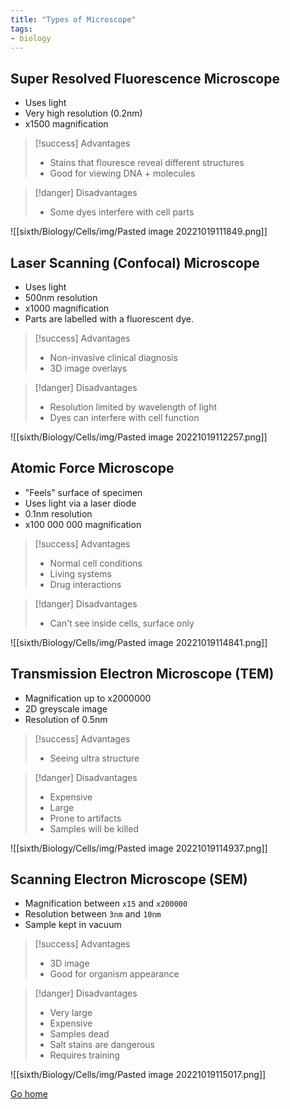 ```yaml
---
title: "Types of Microscope"
tags:
- biology
---
```


## Super Resolved Fluorescence Microscope

- Uses light
- Very high resolution (0.2nm)
- x1500 magnification

> [!success] Advantages
>
> - Stains that flouresce reveal different structures
> - Good for viewing DNA + molecules


> [!danger] Disadvantages
>
> - Some dyes interfere with cell parts

![[sixth/Biology/Cells/img/Pasted image 20221019111849.png]]

## Laser Scanning (Confocal) Microscope
- Uses light
- 500nm resolution
- x1000 magnification
- Parts are labelled with a fluorescent dye.

> [!success] Advantages
>
> - Non-invasive clinical diagnosis
> - 3D image overlays

> [!danger] Disadvantages
>
> - Resolution limited by wavelength of light
> - Dyes can interfere with cell function

![[sixth/Biology/Cells/img/Pasted image 20221019112257.png]]


## Atomic Force Microscope
- "Feels" surface of specimen
- Uses light via a laser diode
- 0.1nm resolution
- x100 000 000 magnification

> [!success] Advantages
>
> - Normal cell conditions
> - Living systems
> - Drug interactions

> [!danger] Disadvantages
>
> - Can't see inside cells, surface only

![[sixth/Biology/Cells/img/Pasted image 20221019114841.png]]

## Transmission Electron Microscope (TEM)
- Magnification up to x2000000
- 2D greyscale image
- Resolution of 0.5nm

> [!success] Advantages
>
> - Seeing ultra structure

> [!danger] Disadvantages
>
> - Expensive
> - Large
> - Prone to artifacts
> - Samples will be killed

![[sixth/Biology/Cells/img/Pasted image 20221019114937.png]]

## Scanning Electron Microscope (SEM)
- Magnification between `x15` and `x200000`
- Resolution between `3nm` and `10nm`
- Sample kept in vacuum

> [!success] Advantages
>
> - 3D image 
> - Good for organism appearance


> [!danger] Disadvantages
>
> - Very large
> - Expensive
> - Samples dead
> - Salt stains are dangerous
> - Requires training

![[sixth/Biology/Cells/img/Pasted image 20221019115017.png]]


[Go home](/)